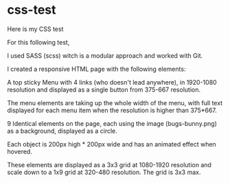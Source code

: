 # css-test
Here is my CSS test


For this following test,

I used SASS (scss) witch is a modular approach and worked with Git.

I created a responsive HTML page with the following elements:


A top sticky Menu with 4 links (who doesn't lead anywhere), in 1920-1080 resolution and displayed as a single button from 375-667 resolution.

The menu elements are taking up the whole width of the menu, with full text displayed for each menu item when the resolution is higher than 375*667.

9 Identical elements on the page, each using the image (bugs-bunny.png) as a background, displayed as a circle.

Each object is 200px high * 200px wide and has an animated effect when hovered.

These elements are displayed as a 3x3 grid at 1080-1920 resolution and scale down to a 1x9 grid at 320-480 resolution. The grid is 3x3 max.



